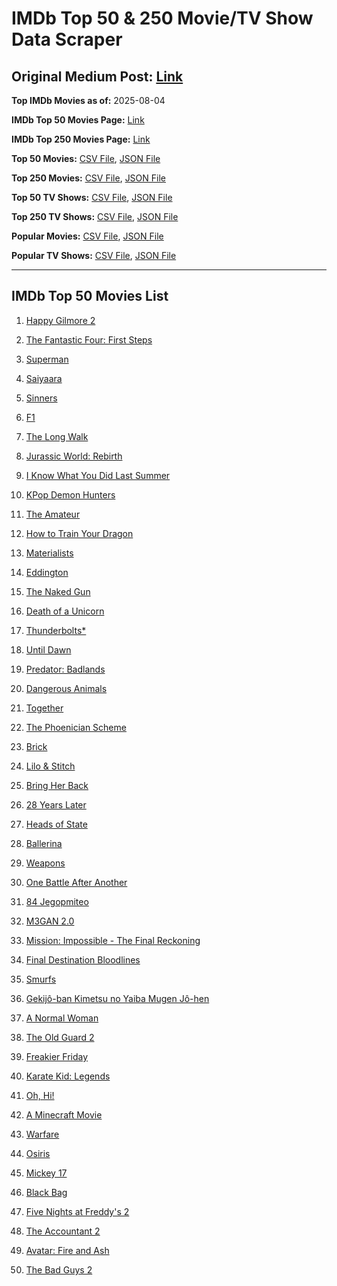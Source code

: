 # IMDb Top 50 & 250 Movie/TV Show Data Scraper

## Original Medium Post: [Link](https://medium.com/@nishantsahoo/which-movie-should-i-watch-5c83a3c0f5b1)

**Top IMDb Movies as of:** 2025-08-04

**IMDb Top 50 Movies Page:** [Link](https://www.imdb.com/search/title/?title_type=feature&release_date=2025-01-01,2025-12-31)

**IMDb Top 250 Movies Page:** [Link](https://www.imdb.com/chart/top/)

**Top 50 Movies:** [CSV File](/data/top50/movies.csv), [JSON File](/data/top50/movies.json)

**Top 250 Movies:** [CSV File](/data/top250/movies.csv), [JSON File](/data/top250/movies.json)

**Top 50 TV Shows:** [CSV File](/data/top50/shows.csv), [JSON File](/data/top50/shows.json)

**Top 250 TV Shows:** [CSV File](/data/top250/shows.csv), [JSON File](/data/top250/shows.json)

**Popular Movies:** [CSV File](/data/popular/movies.csv), [JSON File](/data/popular/movies.json)

**Popular TV Shows:** [CSV File](/data/popular/shows.csv), [JSON File](/data/popular/shows.json)

---

## IMDb Top 50 Movies List

1. [Happy Gilmore 2](https://www.imdb.com/title/tt31868189/)

2. [The Fantastic Four: First Steps](https://www.imdb.com/title/tt10676052/)

3. [Superman](https://www.imdb.com/title/tt5950044/)

4. [Saiyaara](https://www.imdb.com/title/tt28037987/)

5. [Sinners](https://www.imdb.com/title/tt31193180/)

6. [F1](https://www.imdb.com/title/tt16311594/)

7. [The Long Walk](https://www.imdb.com/title/tt10374610/)

8. [Jurassic World: Rebirth](https://www.imdb.com/title/tt31036941/)

9. [I Know What You Did Last Summer](https://www.imdb.com/title/tt4045450/)

10. [KPop Demon Hunters](https://www.imdb.com/title/tt14205554/)

11. [The Amateur](https://www.imdb.com/title/tt0899043/)

12. [How to Train Your Dragon](https://www.imdb.com/title/tt26743210/)

13. [Materialists](https://www.imdb.com/title/tt30253473/)

14. [Eddington](https://www.imdb.com/title/tt31176520/)

15. [The Naked Gun](https://www.imdb.com/title/tt3402138/)

16. [Death of a Unicorn](https://www.imdb.com/title/tt28443655/)

17. [Thunderbolts\*](https://www.imdb.com/title/tt20969586/)

18. [Until Dawn](https://www.imdb.com/title/tt30955489/)

19. [Predator: Badlands](https://www.imdb.com/title/tt31227572/)

20. [Dangerous Animals](https://www.imdb.com/title/tt32299316/)

21. [Together](https://www.imdb.com/title/tt31184028/)

22. [The Phoenician Scheme](https://www.imdb.com/title/tt30840798/)

23. [Brick](https://www.imdb.com/title/tt31806049/)

24. [Lilo & Stitch](https://www.imdb.com/title/tt11655566/)

25. [Bring Her Back](https://www.imdb.com/title/tt32246771/)

26. [28 Years Later](https://www.imdb.com/title/tt10548174/)

27. [Heads of State](https://www.imdb.com/title/tt13357520/)

28. [Ballerina](https://www.imdb.com/title/tt7181546/)

29. [Weapons](https://www.imdb.com/title/tt26581740/)

30. [One Battle After Another](https://www.imdb.com/title/tt30144839/)

31. [84 Jegopmiteo](https://www.imdb.com/title/tt32237537/)

32. [M3GAN 2.0](https://www.imdb.com/title/tt26342662/)

33. [Mission: Impossible - The Final Reckoning](https://www.imdb.com/title/tt9603208/)

34. [Final Destination Bloodlines](https://www.imdb.com/title/tt9619824/)

35. [Smurfs](https://www.imdb.com/title/tt18069420/)

36. [Gekijô-ban Kimetsu no Yaiba Mugen Jô-hen](https://www.imdb.com/title/tt32820897/)

37. [A Normal Woman](https://www.imdb.com/title/tt35668683/)

38. [The Old Guard 2](https://www.imdb.com/title/tt14961624/)

39. [Freakier Friday](https://www.imdb.com/title/tt31956415/)

40. [Karate Kid: Legends](https://www.imdb.com/title/tt1674782/)

41. [Oh, Hi!](https://www.imdb.com/title/tt33292655/)

42. [A Minecraft Movie](https://www.imdb.com/title/tt3566834/)

43. [Warfare](https://www.imdb.com/title/tt31434639/)

44. [Osiris](https://www.imdb.com/title/tt31179712/)

45. [Mickey 17](https://www.imdb.com/title/tt12299608/)

46. [Black Bag](https://www.imdb.com/title/tt30988739/)

47. [Five Nights at Freddy's 2](https://www.imdb.com/title/tt30274401/)

48. [The Accountant 2](https://www.imdb.com/title/tt7068946/)

49. [Avatar: Fire and Ash](https://www.imdb.com/title/tt1757678/)

50. [The Bad Guys 2](https://www.imdb.com/title/tt30017619/)
